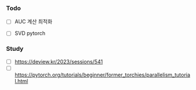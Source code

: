 ### Todo

- [ ] AUC 계산 최적화

- [ ] SVD pytorch

### Study
- [ ] https://deview.kr/2023/sessions/541
- [ ] https://pytorch.org/tutorials/beginner/former_torchies/parallelism_tutorial.html
